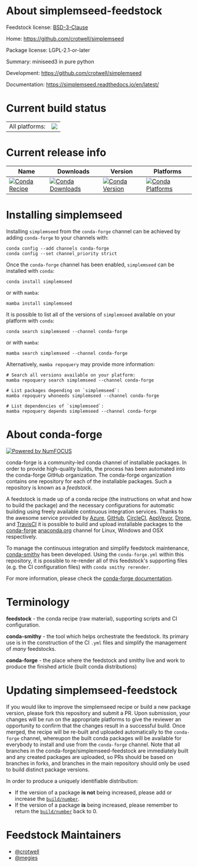 About simplemseed-feedstock
===========================

Feedstock license: [BSD-3-Clause](https://github.com/conda-forge/simplemseed-feedstock/blob/main/LICENSE.txt)

Home: https://github.com/crotwell/simplemseed

Package license: LGPL-2.1-or-later

Summary: miniseed3 in pure python

Development: https://github.com/crotwell/simplemseed

Documentation: https://simplemseed.readthedocs.io/en/latest/

Current build status
====================


<table><tr><td>All platforms:</td>
    <td>
      <a href="https://dev.azure.com/conda-forge/feedstock-builds/_build/latest?definitionId=22981&branchName=main">
        <img src="https://dev.azure.com/conda-forge/feedstock-builds/_apis/build/status/simplemseed-feedstock?branchName=main">
      </a>
    </td>
  </tr>
</table>

Current release info
====================

| Name | Downloads | Version | Platforms |
| --- | --- | --- | --- |
| [![Conda Recipe](https://img.shields.io/badge/recipe-simplemseed-green.svg)](https://anaconda.org/conda-forge/simplemseed) | [![Conda Downloads](https://img.shields.io/conda/dn/conda-forge/simplemseed.svg)](https://anaconda.org/conda-forge/simplemseed) | [![Conda Version](https://img.shields.io/conda/vn/conda-forge/simplemseed.svg)](https://anaconda.org/conda-forge/simplemseed) | [![Conda Platforms](https://img.shields.io/conda/pn/conda-forge/simplemseed.svg)](https://anaconda.org/conda-forge/simplemseed) |

Installing simplemseed
======================

Installing `simplemseed` from the `conda-forge` channel can be achieved by adding `conda-forge` to your channels with:

```
conda config --add channels conda-forge
conda config --set channel_priority strict
```

Once the `conda-forge` channel has been enabled, `simplemseed` can be installed with `conda`:

```
conda install simplemseed
```

or with `mamba`:

```
mamba install simplemseed
```

It is possible to list all of the versions of `simplemseed` available on your platform with `conda`:

```
conda search simplemseed --channel conda-forge
```

or with `mamba`:

```
mamba search simplemseed --channel conda-forge
```

Alternatively, `mamba repoquery` may provide more information:

```
# Search all versions available on your platform:
mamba repoquery search simplemseed --channel conda-forge

# List packages depending on `simplemseed`:
mamba repoquery whoneeds simplemseed --channel conda-forge

# List dependencies of `simplemseed`:
mamba repoquery depends simplemseed --channel conda-forge
```


About conda-forge
=================

[![Powered by
NumFOCUS](https://img.shields.io/badge/powered%20by-NumFOCUS-orange.svg?style=flat&colorA=E1523D&colorB=007D8A)](https://numfocus.org)

conda-forge is a community-led conda channel of installable packages.
In order to provide high-quality builds, the process has been automated into the
conda-forge GitHub organization. The conda-forge organization contains one repository
for each of the installable packages. Such a repository is known as a *feedstock*.

A feedstock is made up of a conda recipe (the instructions on what and how to build
the package) and the necessary configurations for automatic building using freely
available continuous integration services. Thanks to the awesome service provided by
[Azure](https://azure.microsoft.com/en-us/services/devops/), [GitHub](https://github.com/),
[CircleCI](https://circleci.com/), [AppVeyor](https://www.appveyor.com/),
[Drone](https://cloud.drone.io/welcome), and [TravisCI](https://travis-ci.com/)
it is possible to build and upload installable packages to the
[conda-forge](https://anaconda.org/conda-forge) [anaconda.org](https://anaconda.org/)
channel for Linux, Windows and OSX respectively.

To manage the continuous integration and simplify feedstock maintenance,
[conda-smithy](https://github.com/conda-forge/conda-smithy) has been developed.
Using the ``conda-forge.yml`` within this repository, it is possible to re-render all of
this feedstock's supporting files (e.g. the CI configuration files) with ``conda smithy rerender``.

For more information, please check the [conda-forge documentation](https://conda-forge.org/docs/).

Terminology
===========

**feedstock** - the conda recipe (raw material), supporting scripts and CI configuration.

**conda-smithy** - the tool which helps orchestrate the feedstock.
                   Its primary use is in the construction of the CI ``.yml`` files
                   and simplify the management of *many* feedstocks.

**conda-forge** - the place where the feedstock and smithy live and work to
                  produce the finished article (built conda distributions)


Updating simplemseed-feedstock
==============================

If you would like to improve the simplemseed recipe or build a new
package version, please fork this repository and submit a PR. Upon submission,
your changes will be run on the appropriate platforms to give the reviewer an
opportunity to confirm that the changes result in a successful build. Once
merged, the recipe will be re-built and uploaded automatically to the
`conda-forge` channel, whereupon the built conda packages will be available for
everybody to install and use from the `conda-forge` channel.
Note that all branches in the conda-forge/simplemseed-feedstock are
immediately built and any created packages are uploaded, so PRs should be based
on branches in forks, and branches in the main repository should only be used to
build distinct package versions.

In order to produce a uniquely identifiable distribution:
 * If the version of a package **is not** being increased, please add or increase
   the [``build/number``](https://docs.conda.io/projects/conda-build/en/latest/resources/define-metadata.html#build-number-and-string).
 * If the version of a package **is** being increased, please remember to return
   the [``build/number``](https://docs.conda.io/projects/conda-build/en/latest/resources/define-metadata.html#build-number-and-string)
   back to 0.

Feedstock Maintainers
=====================

* [@crotwell](https://github.com/crotwell/)
* [@megies](https://github.com/megies/)

